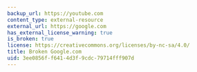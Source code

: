 ```yaml
---
backup_url: https://youtube.com
content_type: external-resource
external_url: https://google.com
has_external_license_warning: true
is_broken: true
license: https://creativecommons.org/licenses/by-nc-sa/4.0/
title: Broken Google.com
uid: 3ee0856f-f641-4d3f-9cdc-79714fff907d
---
```

